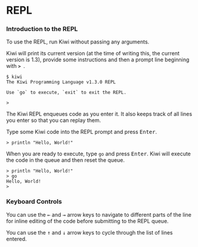 # REPL

### Introduction to the REPL

To use the REPL, run Kiwi without passing any arguments. 

Kiwi will print its current version (at the time of writing this, the current version is 1.3), provide some instructions and then a prompt line beginning with **`> `**.

```
$ kiwi
The Kiwi Programming Language v1.3.0 REPL

Use `go` to execute, `exit` to exit the REPL.

>   
```

The Kiwi REPL enqueues code as you enter it. It also keeps track of all lines you enter so that you can replay them.

Type some Kiwi code into the REPL prompt and press <kbd>Enter</kbd>.

```
> println "Hello, World!" 
```

When you are ready to execute, type `go` and press <kbd>Enter</kbd>. Kiwi will execute the code in the queue and then reset the queue.

```
> println "Hello, World!" 
> go
Hello, World!
> 
```

### Keyboard Controls

You can use the <kbd>&#8592;</kbd> and <kbd>&#8594;</kbd> arrow keys to navigate to different parts of the line for inline editing of the code before submitting to the REPL queue.

You can use the <kbd>&#8593;</kbd> and <kbd>&#8595;</kbd> arrow keys to cycle through the list of lines entered.